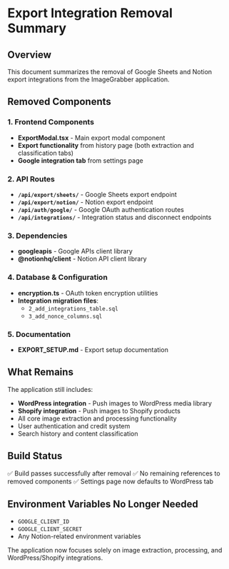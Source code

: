 # Export Integration Removal Summary

## Overview
This document summarizes the removal of Google Sheets and Notion export integrations from the ImageGrabber application.

## Removed Components

### 1. Frontend Components
- **ExportModal.tsx** - Main export modal component
- **Export functionality** from history page (both extraction and classification tabs)
- **Google integration tab** from settings page

### 2. API Routes
- **`/api/export/sheets/`** - Google Sheets export endpoint
- **`/api/export/notion/`** - Notion export endpoint  
- **`/api/auth/google/`** - Google OAuth authentication routes
- **`/api/integrations/`** - Integration status and disconnect endpoints

### 3. Dependencies
- **googleapis** - Google APIs client library
- **@notionhq/client** - Notion API client library

### 4. Database & Configuration
- **encryption.ts** - OAuth token encryption utilities
- **Integration migration files**:
  - `2_add_integrations_table.sql`
  - `3_add_nonce_columns.sql`

### 5. Documentation
- **EXPORT_SETUP.md** - Export setup documentation

## What Remains
The application still includes:
- **WordPress integration** - Push images to WordPress media library
- **Shopify integration** - Push images to Shopify products
- All core image extraction and processing functionality
- User authentication and credit system
- Search history and content classification

## Build Status
✅ Build passes successfully after removal
✅ No remaining references to removed components
✅ Settings page now defaults to WordPress tab

## Environment Variables No Longer Needed
- `GOOGLE_CLIENT_ID`
- `GOOGLE_CLIENT_SECRET`
- Any Notion-related environment variables

The application now focuses solely on image extraction, processing, and WordPress/Shopify integrations. 